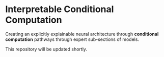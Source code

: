 Interpretable Conditional Computation
==============================

Creating an explicitly explainable neural architecture through **conditional computation** pathways through expert sub-sections of models.

This repository will be updated shortly.
